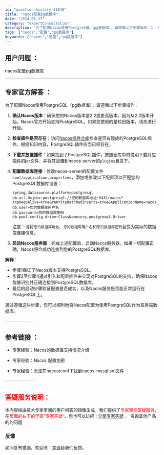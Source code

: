 ```yaml
---
id: "question-history-11840"
title: "nacos配置pg数据库"
date: "2024-05-17"
category: "expertConsultation"
description: "为了配置Nacos使用PostgreSQL（pg数据库），请遵循以下步骤操作：1. **确认Nacos版本**：确保您的Nacos版本是2.2或更高版本，因为从2.2版本开始，Nacos官方开始支持PostgreSQL。如果您使用的是较旧版本，请先进行升级。2. **检查插件是否存在**：访问[Na"
tags: ["nacos","配置","pg数据库"]
keywords: ["nacos","配置","pg数据库"]
---
```


## 用户问题 ： 
 nacos配置pg数据库  

---------------
## 专家官方解答 ：

为了配置Nacos使用PostgreSQL（pg数据库），请遵循以下步骤操作：

1. **确认Nacos版本**：确保您的Nacos版本是2.2或更高版本，因为从2.2版本开始，Nacos官方开始支持PostgreSQL。如果您使用的是较旧版本，请先进行升级。

2. **检查插件是否存在**：访问[Nacos插件仓库](https://github.com/nacos-group/nacos-plugin)检查是否有现成的PostgreSQL插件。根据知识内容，PostgreSQL插件应当已经存在。

3. **下载并放置插件**：如果找到了PostgreSQL插件，按照仓库中的说明下载对应插件的jar文件，并将其放置到nacos-server的`plugins`目录下。

4. **配置数据库连接**：修改nacos-server的配置文件`conf/application.properties`，添加或修改以下配置项以匹配您的PostgreSQL数据库设置：

   ```
   spring.datasource.platform=postgresql
   db.url.0=jdbc:postgresql://您的数据库地址:5432/nacos?tcpKeepAlive=true&reWriteBatchedInserts=true&ApplicationName=nacos_java
   db.user=您的数据库用户名
   db.password=您的数据库密码
   db.pool.config.driverClassName=org.postgresql.Driver
   ```

   注意：请将`您的数据库地址`、`您的数据库用户名`和`您的数据库密码`替换为实际的数据库连接信息。

5. **启动Nacos服务器**：完成上述配置后，启动Nacos服务器。如果一切配置正确，Nacos将会成功连接到您的PostgreSQL数据库。

**解释**：
- 步骤1保证了Nacos版本支持PostgreSQL。
- 步骤2至步骤4通过引入和配置插件来实现对PostgreSQL的支持，确保Nacos能够识别并正确连接到PostgreSQL数据库。
- 最后的启动步骤验证配置是否成功，以及Nacos服务是否能正常运行在PostgreSQL上。

通过遵循这些步骤，您可以顺利地将Nacos配置为使用PostgreSQL作为其后端数据库。


<font color="#949494">---------------</font> 


## 参考链接 ：

* 专家经验：Nacos的数据库支持情况介绍 
 
 * 专家经验：Nacos 配置加密 
 
 * 专家经验：无法在nacos/conf下找到nacos-mysql.sql文件 


 <font color="#949494">---------------</font> 
 


## <font color="#FF0000">答疑服务说明：</font> 

本内容经由技术专家审阅的用户问答的镜像生成，我们提供了<font color="#FF0000">专家智能答疑服务</font>，在<font color="#FF0000">页面的右下的浮窗”专家答疑“</font>。您也可以访问 : [全局专家答疑](https://answer.opensource.alibaba.com/docs/intro) 。 咨询其他产品的的问题

### 反馈
如问答有错漏，欢迎点：[差评](https://ai.nacos.io/user/feedbackByEnhancerGradePOJOID?enhancerGradePOJOId=13819)给我们反馈。
